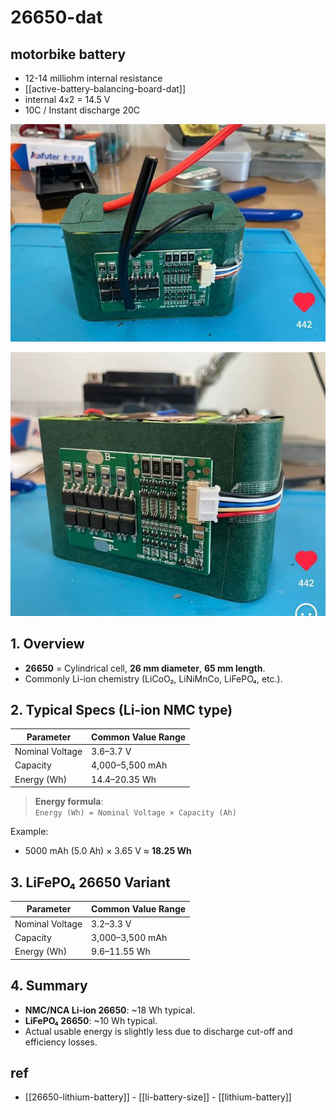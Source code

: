 
# 26650-dat



## motorbike battery

- 12-14 milliohm internal resistance
- [[active-battery-balancing-board-dat]] 
- internal 4x2 = 14.5 V 
- 10C / Instant discharge 20C

![](2025-05-08-01-12-15.png)

![](2025-05-08-01-12-27.png)




## 1. Overview
- **26650** = Cylindrical cell, **26 mm diameter**, **65 mm length**.
- Commonly Li-ion chemistry (LiCoO₂, LiNiMnCo, LiFePO₄, etc.).

## 2. Typical Specs (Li-ion NMC type)
| Parameter              | Common Value Range        |
|------------------------|---------------------------|
| Nominal Voltage        | 3.6–3.7 V                 |
| Capacity               | 4,000–5,500 mAh           |
| Energy (Wh)            | 14.4–20.35 Wh              |

> **Energy formula**:  
> `Energy (Wh) = Nominal Voltage × Capacity (Ah)`

Example:  
- 5000 mAh (5.0 Ah) × 3.65 V ≈ **18.25 Wh**

## 3. LiFePO₄ 26650 Variant
| Parameter              | Common Value Range        |
|------------------------|---------------------------|
| Nominal Voltage        | 3.2–3.3 V                 |
| Capacity               | 3,000–3,500 mAh           |
| Energy (Wh)            | 9.6–11.55 Wh              |

## 4. Summary
- **NMC/NCA Li-ion 26650**: ~18 Wh typical.
- **LiFePO₄ 26650**: ~10 Wh typical.
- Actual usable energy is slightly less due to discharge cut-off and efficiency losses.



## ref 

- [[26650-lithium-battery]] - [[li-battery-size]] - [[lithium-battery]]